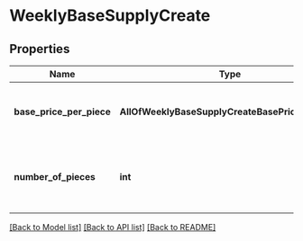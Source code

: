 # WeeklyBaseSupplyCreate

## Properties
Name | Type | Description | Notes
------------ | ------------- | ------------- | -------------
**base_price_per_piece** | **AllOfWeeklyBaseSupplyCreateBasePricePerPiece** | The base price which will be used for the calculations | 
**number_of_pieces** | **int** | The number of pieces that will be communicated as the weekly supply amount | 

[[Back to Model list]](../README.md#documentation-for-models) [[Back to API list]](../README.md#documentation-for-api-endpoints) [[Back to README]](../README.md)


